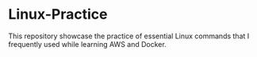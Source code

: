 # Linux-Practice
This repository showcase the practice of essential Linux commands that I frequently used while learning AWS and Docker. 
